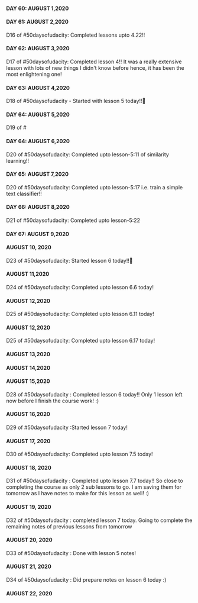 #### DAY 60: AUGUST 1,2020

#### DAY 61: AUGUST 2,2020 

D16 of #50daysofudacity: Completed lessons upto 4.22!!

#### DAY 62: AUGUST 3,2020 

D17 of #50daysofudacity: Completed lesson 4!! It was a really extensive lesson with lots of new things I didn't know before hence, it has been the most enlightening one!

#### DAY 63: AUGUST 4,2020 

D18 of #50daysofudacity - Started with lesson 5 today!!:tada:

#### DAY 64: AUGUST 5,2020 

D19 of #

#### DAY 64: AUGUST 6,2020 

D20 of #50daysofudacity: Completed upto lesson-5:11 of similarity learning!! 

#### DAY 65: AUGUST 7,2020 

D20 of #50daysofudacity: Completed upto lesson-5:17 i.e. train a simple text classifier!! 

#### DAY 66: AUGUST 8,2020 

D21 of #50daysofudacity: Completed upto lesson-5:22

#### DAY 67: AUGUST 9,2020 



#### AUGUST 10, 2020

D23 of #50daysofudacity: Started lesson 6 today!!:tada:  

#### AUGUST 11,2020 

D24 of #50daysofudacity: Completed upto lesson 6.6 today!

#### AUGUST 12,2020 

D25 of #50daysofudacity: Completed upto lesson 6.11 today!

#### AUGUST 12,2020 

D25 of #50daysofudacity: Completed upto lesson 6.17 today!

#### AUGUST 13,2020 



#### AUGUST 14,2020 



#### AUGUST 15,2020 

D28 of #50daysofudacity : Completed lesson 6 today!! Only 1 lesson left now before I finish the course work! :)

#### AUGUST 16,2020 

D29 of #50daysofudacity :Started lesson 7 today!

#### AUGUST 17, 2020

D30 of #50daysofudacity: Completed upto lesson 7.5 today!

#### AUGUST 18, 2020

D31 of #50daysofudacity : Completed upto lesson 7.7 today!! So close to completing the course as only 2 sub lessons to go. I am saving them for tomorrow as I have notes to make for this lesson as well! :)

#### AUGUST 19, 2020 

D32 of #50daysofudacity : completed lesson 7 today. Going to complete the remaining notes of previous lessons from tomorrow

#### AUGUST 20, 2020 

D33 of #50daysofudacity : Done with lesson 5 notes! 

#### AUGUST 21, 2020 

D34 of #50daysofudacity : Did prepare notes on lesson 6 today :)

#### AUGUST 22, 2020
